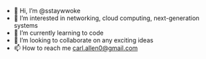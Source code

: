 - 👋 Hi, I’m @sstaywwoke
- 👀 I’m interested in networking, cloud computing, next-generation systems
- 🌱 I’m currently learning to code
- 💞️ I’m looking to collaborate on any exciting ideas
- 📫 How to reach me carl.allen0@gmail.com

<!---
sstaywwoke/sstaywwoke is a ✨ special ✨ repository because its `README.md` (this file) appears on your GitHub profile.
You can click the Preview link to take a look at your changes.
--->
